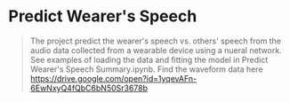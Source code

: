# Predict Wearer's Speech
> The project predict the wearer's speech vs. others' speech from the audio data collected from a wearable device using a nueral network. 
See examples of loading the data and fitting the model in Predict Wearer's Speech Summary.ipynb. 
> Find the waveform data here https://drive.google.com/open?id=1yqevAFn-6EwNxyQ4fQbC6bN50Sr3678b
